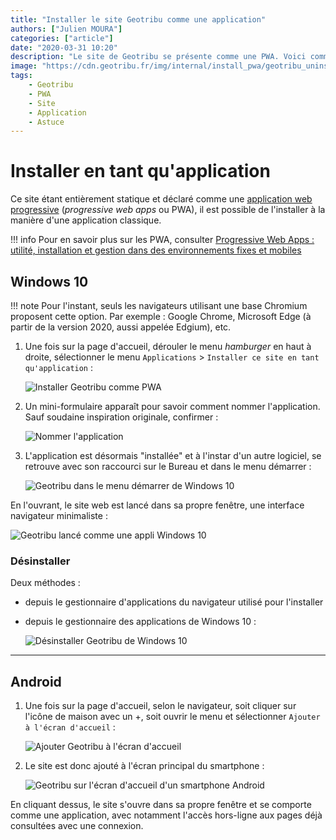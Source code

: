 ```yaml
---
title: "Installer le site Geotribu comme une application"
authors: ["Julien MOURA"]
categories: ["article"]
date: "2020-03-31 10:20"
description: "Le site de Geotribu se présente comme une PWA. Voici comment l'installer comme une application (Windows 10 et Android)."
image: "https://cdn.geotribu.fr/img/internal/install_pwa/geotribu_uninstall_pwa_win10.png"
tags:
    - Geotribu
    - PWA
    - Site
    - Application
    - Astuce
---
```


# Installer en tant qu'application

Ce site étant entièrement statique et déclaré comme une [application web progressive] (_progressive web apps_ ou PWA), il est possible de l'installer à la manière d'une application classique.

!!! info
    Pour en savoir plus sur les PWA, consulter [Progressive Web Apps : utilité, installation et gestion dans des environnements fixes et mobiles](https://www.nextinpact.com/news/108095-progressive-web-apps-utilite-installation-et-gestion-dans-environnements-fixes-et-mobiles.htm)

## Windows 10

!!! note
    Pour l'instant, seuls les navigateurs utilisant une base Chromium proposent cette option. Par exemple : Google Chrome, Microsoft Edge (à partir de la version 2020, aussi appelée Edgium), etc.

1. Une fois sur la page d'accueil, dérouler le menu _hamburger_ en haut à droite, sélectionner le menu `Applications` > `Installer ce site en tant qu'application` :

    ![Installer Geotribu comme PWA](https://cdn.geotribu.fr/img/internal/install_pwa/geotribu_install_pwa_edgium.png)

2. Un mini-formulaire apparaît pour savoir comment nommer l'application. Sauf soudaine inspiration originale, confirmer :

    ![Nommer l'application](https://cdn.geotribu.fr/img/internal/install_pwa/geotribu_install_pwa_edgium_naming.png)

3. L'application est désormais "installée" et à l'instar d'un autre logiciel, se retrouve avec son raccourci sur le Bureau et dans le menu démarrer :

    ![Geotribu dans le menu démarrer de Windows 10](https://cdn.geotribu.fr/img/internal/install_pwa/geotribu_install_pwa_win10_start_menu.png)

En l'ouvrant, le site web est lancé dans sa propre fenêtre, une interface navigateur minimaliste :

![Geotribu lancé comme une appli Windows 10](https://cdn.geotribu.fr/img/internal/install_pwa/geotribu_pwa_win10_launched.png)

### Désinstaller

Deux méthodes :

- depuis le gestionnaire d'applications du navigateur utilisé pour l'installer
- depuis le gestionnaire des applications de Windows 10 :

    ![Désinstaller Geotribu de Windows 10](https://cdn.geotribu.fr/img/internal/install_pwa/geotribu_uninstall_pwa_win10.png)

----

## Android

1. Une fois sur la page d'accueil, selon le navigateur, soit cliquer sur l'icône de maison avec un +, soit ouvrir le menu et sélectionner `Ajouter à l'écran d'accueil` :

    ![Ajouter Geotribu à l'écran d'accueil](https://cdn.geotribu.fr/img/internal/install_pwa/geotribu_pwa_install_android_firefox_chrome.png)

2. Le site est donc ajouté à l'écran principal du smartphone :

    ![Geotribu sur l'écran d'accueil d'un smartphone Android](https://cdn.geotribu.fr/img/internal/install_pwa/geotribu_pwa_install_android_homescreen.jpg)

En cliquant dessus, le site s'ouvre dans sa propre fenêtre et se comporte comme une application, avec notamment l'accès hors-ligne aux pages déjà consultées avec une connexion.

<!-- Hyperlinks -->

[application web progressive]: https://developer.mozilla.org/fr/docs/Web/Progressive_web_apps
